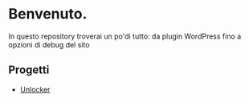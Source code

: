 # Benvenuto.
In questo repository troverai un po'di tutto: da plugin WordPress
fino a opzioni di debug del sito
## Progetti
* [Unlocker](https://vichingo455.github.io/unlocker)
